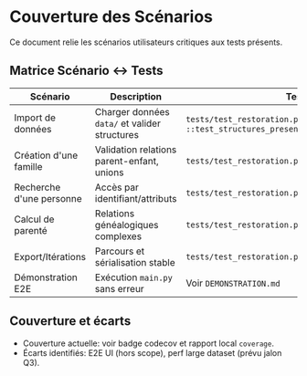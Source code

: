 # Couverture des Scénarios

Ce document relie les scénarios utilisateurs critiques aux tests présents.

## Matrice Scénario ↔ Tests

| Scénario | Description | Tests associés |
|---|---|---|
| Import de données | Charger données `data/` et valider structures | `tests/test_restoration.py::test_data_integrity`, `::test_structures_presence` |
| Création d'une famille | Validation relations parent-enfant, unions | `tests/test_restoration.py::test_family_relations` |
| Recherche d'une personne | Accès par identifiant/attributs | `tests/test_restoration.py::test_person_lookup` |
| Calcul de parenté | Relations généalogiques complexes | `tests/test_restoration.py::test_genealogical_computations` |
| Export/Itérations | Parcours et sérialisation stable | `tests/test_restoration.py::test_iteration_stability` |
| Démonstration E2E | Exécution `main.py` sans erreur | Voir `DEMONSTRATION.md` |

## Couverture et écarts
- Couverture actuelle: voir badge codecov et rapport local `coverage`.
- Écarts identifiés: E2E UI (hors scope), perf large dataset (prévu jalon Q3).


